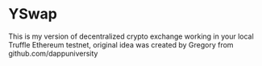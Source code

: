 # YSwap
This is my version of decentralized crypto exchange working in your local Truffle Ethereum testnet, original idea was created by Gregory from github.com/dappuniversity
